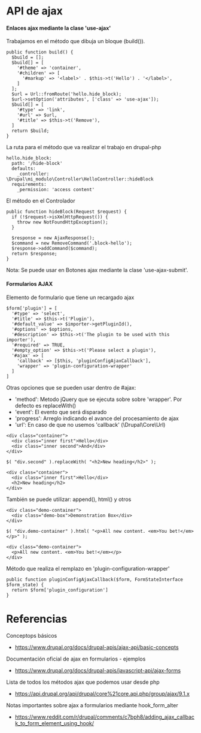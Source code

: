 API de ajax
========

#### Enlaces ajax mediante la clase 'use-ajax'
Trabajamos en el método que dibuja un bloque (build()).
```
public function build() {
  $build = [];
  $build[] = [
    '#theme' => 'container',
    '#children' => [
      '#markup' => '<label>' . $this->t('Hello') . '</label>',
    ]
  ];
  $url = Url::fromRoute('hello.hide_block);
  $url->setOption('attributes', ['class' => 'use-ajax']);
  $build[] = [
    '#type' => 'link',
    '#url' => $url,
    '#title' => $this->t('Remove'),
  ]
  return $build; 
}
```

La ruta para el método que va realizar el trabajo en drupal-php
```
hello.hide_block:
  path: '/hide-block'
  defaults:
    _controller: \Drupal\mi_modulo\Controller\HelloController::hideBlock
  requirements:
    _permission: 'access content'  
```
El método en el Controlador
```
public function hideBlock(Request $request) {
  if (!$request->isXmlHttpRequest()) {
    throw new NotFoundHttpException();
  }

  $response = new AjaxResponse();
  $command = new RemoveCommand('.block-hello');
  $response->addCommand($command);
  return $response;
}
```
Nota: Se puede usar en Botones ajax mediante la clase 'use-ajax-submit'.

#### Formularios AJAX

Elemento de formulario que tiene un recargado ajax
```
$form['plugin'] = [
  '#type' => 'select',
  '#title' => $this->t('Plugin'),
  '#default_value' => $importer->getPluginId(),
  '#options' => $options,
  '#description' => $this->t('The plugin to be used with this importer'),
  '#required' => TRUE,
  '#empty_option' => $this->t('Please select a plugin'),
  '#ajax' => [
    'callback' => [$this, 'pluginConfigAjaxCallback'],
    'wrapper' => 'plugin-configuration-wrapper'
  ]
]
```

Otras opciones que se pueden usar dentro de #ajax:
- 'method': Metodo jQuery que se ejecuta sobre sobre 'wrapper'. Por defecto es replaceWith()
- 'event': El evento que será disparado
- 'progress': Arreglo indicando el avance del procesamiento de ajax
- 'url': En caso de que no usemos 'callback' (\Drupal\Core\Url)
```
<div class="container">
  <div class="inner first">Hello</div>
  <div class="inner second">And</div>
</div>

$( "div.second" ).replaceWith( "<h2>New heading</h2>" );

<div class="container">
  <div class="inner first">Hello</div>
  <h2>New heading</h2>
</div>
```

También se puede utilizar: append(), html() y otros
```
<div class="demo-container">
  <div class="demo-box">Demonstration Box</div>
</div>

$( "div.demo-container" ).html( "<p>All new content. <em>You bet!</em></p>" );

<div class="demo-container">
  <p>All new content. <em>You bet!</em></p>
</div>
```

Método que realiza el remplazo en 'plugin-configuration-wrapper'
```
public function pluginConfigAjaxCallback($form, FormStateInterface $form_state) {
  return $form['plugin_configuration']
}
```


Referencias
===
Conceptops básicos
- https://www.drupal.org/docs/drupal-apis/ajax-api/basic-concepts

Documentación oficial de ajax en formularios - ejemplos
- https://www.drupal.org/docs/drupal-apis/javascript-api/ajax-forms

Lista de todos los métodos ajax que podemos usar desde php
- https://api.drupal.org/api/drupal/core%21core.api.php/group/ajax/9.1.x


Notas importantes sobre ajax a formularios mediante hook_form_alter
- https://www.reddit.com/r/drupal/comments/c7bph8/adding_ajax_callback_to_form_element_using_hook/